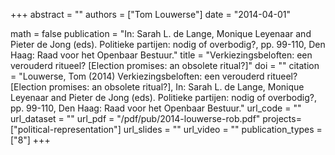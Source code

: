+++
abstract = ""
authors = ["Tom Louwerse"]
date = "2014-04-01"

math = false
publication = "In: Sarah L. de Lange, Monique Leyenaar and Pieter de Jong (eds). Politieke partijen: nodig of overbodig?, pp. 99-110, Den Haag: Raad voor het Openbaar Bestuur."
title = "Verkiezingsbeloften: een verouderd ritueel? [Election promises: an obsolete ritual?]"
doi = ""
citation = "Louwerse, Tom (2014) Verkiezingsbeloften: een verouderd ritueel? [Election promises: an obsolete ritual?], In: Sarah L. de Lange, Monique Leyenaar and Pieter de Jong (eds). Politieke partijen: nodig of overbodig?, pp. 99-110, Den Haag: Raad voor het Openbaar Bestuur."
url_code = ""
url_dataset = ""
url_pdf = "/pdf/pub/2014-louwerse-rob.pdf"
projects=["political-representation"]
url_slides = ""
url_video = ""
publication_types = ["8"]
+++
